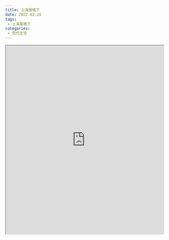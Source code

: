 ```yaml
---
title: 上海屋檐下
date: 2022-02-28
tags:
 - 上海屋檐下
categories:
 - 现代文学
---
```




<iframe src="https://study-doc.yourtools.icu/pdf/web/viewer.html?file=https://vkceyugu.cdn.bspapp.com/VKCEYUGU-e9075d72-0451-48df-afe1-d46932ae4554/407c822e-e188-4e89-94dc-f6cfc726bffa.pdf" width="100%" height="600px"></iframe>
